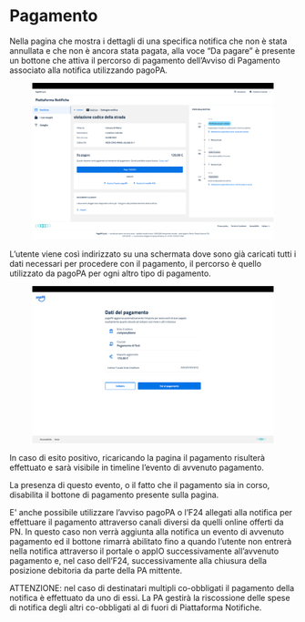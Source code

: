 # Pagamento

Nella pagina che mostra i dettagli di una specifica notifica che non è stata annullata e che non è ancora stata pagata, alla voce “Da pagare” è presente un bottone che attiva il percorso di pagamento dell’Avviso di Pagamento associato alla notifica utilizzando pagoPA.

<figure><img src="../../../../.gitbook/assets/image (14).png" alt=""><figcaption></figcaption></figure>

L’utente viene così indirizzato su una schermata dove sono già caricati tutti i dati necessari per procedere con il pagamento, il percorso è quello utilizzato da pagoPA per ogni altro tipo di pagamento.

<figure><img src="../../../../.gitbook/assets/image (16).png" alt=""><figcaption></figcaption></figure>

In caso di esito positivo, ricaricando la pagina il pagamento risulterà effettuato e sarà visibile in timeline l’evento di avvenuto pagamento.

La presenza di questo evento, o il fatto che il pagamento sia in corso, disabilita il bottone di pagamento presente sulla pagina.

E' anche possibile utilizzare l’avviso pagoPA o l’F24 allegati alla notifica per effettuare il pagamento attraverso canali diversi da quelli online offerti da PN. In questo caso non verrà aggiunta alla notifica un evento di avvenuto pagamento ed il bottone rimarrà abilitato fino a quando l’utente non entrerà nella notifica attraverso il portale o appIO successivamente all’avvenuto pagamento e, nel caso dell’F24, successivamente alla chiusura della posizione debitoria da parte della PA mittente.

ATTENZIONE: nel caso di destinatari multipli co-obbligati il pagamento della notifica è effettuato da uno di essi. La PA gestirà la riscossione delle spese di notifica degli altri co-obbligati al di fuori di Piattaforma Notifiche.
